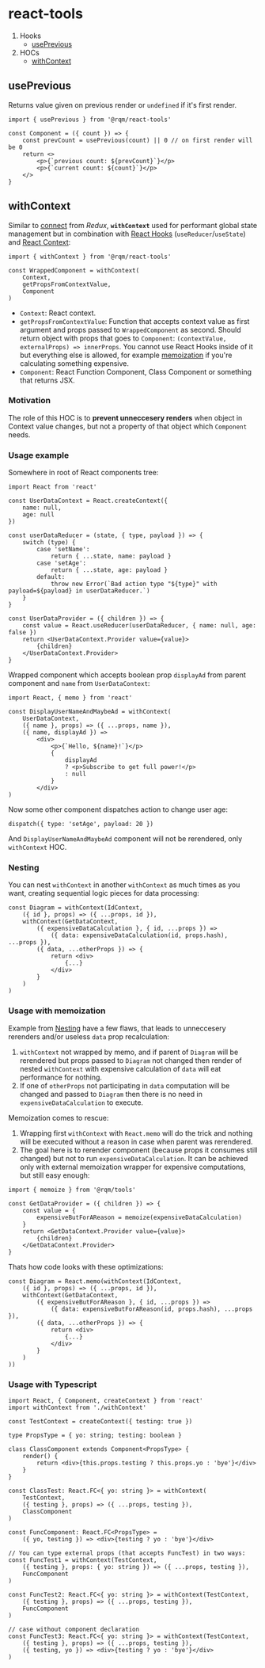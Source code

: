 # react-tools
1. Hooks
   * [usePrevious](#useprevious)
2. HOCs
   * [withContext](#withcontext)

## usePrevious
Returns value given on previous render or `undefined` if it's first render.

```
import { usePrevious } from '@rqm/react-tools'

const Component = ({ count }) => {
	const prevCount = usePrevious(count) || 0 // on first render will be 0
	return <>
		<p>{`previous count: ${prevCount}`}</p>
		<p>{`current count: ${count}`}</p>
	</>
}
```

## withContext
Similar to [connect](https://react-redux.js.org/using-react-redux/connect-mapstate) from *Redux*, **`withContext`** used  for performant global state management but in combination with [React Hooks](https://reactjs.org/docs/hooks-intro.html) (`useReducer`/`useState`) and [React Context](https://reactjs.org/docs/context.html):

```
import { withContext } from '@rqm/react-tools'

const WrappedComponent = withContext(
	Context,
	getPropsFromContextValue,
	Component
)
```
* `Context`: React context.
* `getPropsFromContextValue`: Function that accepts context value as first argument and props passed to `WrappedComponent` as second. Should return object with props that goes to `Component`: `(contextValue, externalProps) => innerProps`. You cannot use React Hooks inside of it but everything else is allowed, for example [memoization](#usage-with-memoization) if you're calculating something expensive.
* `Component`: React Function Component, Class Component or something that returns JSX.

### Motivation
The role of this HOC is to **prevent unneccesery renders** when object in Context value changes, but not a property of that object which `Component` needs.

### Usage example

Somewhere in root of React components tree:
```
import React from 'react'

const UserDataContext = React.createContext({
	name: null,
	age: null
})

const userDataReducer = (state, { type, payload }) => {
	switch (type) {
		case 'setName':
			return { ...state, name: payload }
		case 'setAge':
			return { ...state, age: payload }
		default:
			throw new Error(`Bad action type "${type}" with payload=${payload} in userDataReducer.`)
	}
}

const UserDataProvider = ({ children }) => {
	const value = React.useReducer(userDataReducer, { name: null, age: false })
	return <UserDataContext.Provider value={value}>
		{children}
	</UserDataContext.Provider>
}
```
Wrapped component which accepts boolean prop `displayAd` from parent component and `name` from 	`UserDataContext`:
```
import React, { memo } from 'react'

const DisplayUserNameAndMaybeAd = withContext(
	UserDataContext,
	({ name }, props) => ({ ...props, name }),
	({ name, displayAd }) => 
		<div>
			<p>{`Hello, ${name}!`}</p>
			{
				displayAd 
				? <p>Subscribe to get full power!</p>
				: null
			}
		</div>
)
```
Now some other component dispatches action to change user age:
```
dispatch({ type: 'setAge', payload: 20 })
```
And `DisplayUserNameAndMaybeAd` component will not be rerendered, only `withContext` HOC.

### Nesting
You can nest `withContext` in another `withContext` as much times as you want, creating sequential logic pieces for data processing:
```
const Diagram = withContext(IdContext,
	({ id }, props) => ({ ...props, id }),
	withContext(GetDataContext,
		({ expensiveDataCalculation }, { id, ...props }) => 
			({ data: expensiveDataCalculation(id, props.hash), ...props }),
		({ data, ...otherProps }) => {
			return <div>
				{...}
			</div>
		}
	)
)
```

### Usage with memoization
Example from [Nesting](#nesting) have a few flaws, that leads to unneccesery rerenders and/or useless `data` prop recalculation:
1. `withContext` not wrapped by memo, and if parent of `Diagram` will be rerendered but props passed to `Diagram` not changed then render of nested `withContext` with expensive calculation of `data` will eat performance for nothing.
2. If one of `otherProps` not participating in `data` computation will be changed and passed to `Diagram` then there is no need in `expensiveDataCalculation` to execute.

Memoization comes to rescue:
1. Wrapping first `withContext` with `React.memo` will do the trick and nothing will be executed without a reason in case when parent was rerendered.
2. The goal here is to rerender component (because props it consumes still changed) but not to run `expensiveDataCalculation`. It can be achieved only with external memoization wrapper for expensive computations, but still easy enough:
```
import { memoize } from '@rqm/tools'

const GetDataProvider = ({ children }) => {
	const value = {
		expensiveButForAReason = memoize(expensiveDataCalculation)
	}
	return <GetDataContext.Provider value={value}>
		{children}
	</GetDataContext.Provider>
}
```
Thats how code looks with these optimizations:
```
const Diagram = React.memo(withContext(IdContext,
	({ id }, props) => ({ ...props, id }),
	withContext(GetDataContext,
		({ expensiveButForAReason }, { id, ...props }) => 
			({ data: expensiveButForAReason(id, props.hash), ...props }),
		({ data, ...otherProps }) => {
			return <div>
				{...}
			</div>
		}
	)
))
```


### Usage with Typescript

```
import React, { Component, createContext } from 'react'
import withContext from './withContext'

const TestContext = createContext({ testing: true })

type PropsType = { yo: string; testing: boolean }

class ClassComponent extends Component<PropsType> {
	render() {
		return <div>{this.props.testing ? this.props.yo : 'bye'}</div>
	}
}

const ClassTest: React.FC<{ yo: string }> = withContext(
	TestContext,
	({ testing }, props) => ({ ...props, testing }),
	ClassComponent
)

const FuncComponent: React.FC<PropsType> = 
	({ yo, testing }) => <div>{testing ? yo : 'bye'}</div>

// You can type external props (that accepts FuncTest) in two ways:
const FuncTest1 = withContext(TestContext,
	({ testing }, props: { yo: string }) => ({ ...props, testing }),
	FuncComponent
)

const FuncTest2: React.FC<{ yo: string }> = withContext(TestContext,
	({ testing }, props) => ({ ...props, testing }),
	FuncComponent
)

// case without component declaration
const FuncTest3: React.FC<{ yo: string }> = withContext(TestContext,
	({ testing }, props) => ({ ...props, testing }),
	({ testing, yo }) => <div>{testing ? yo : 'bye'}</div>
)
```